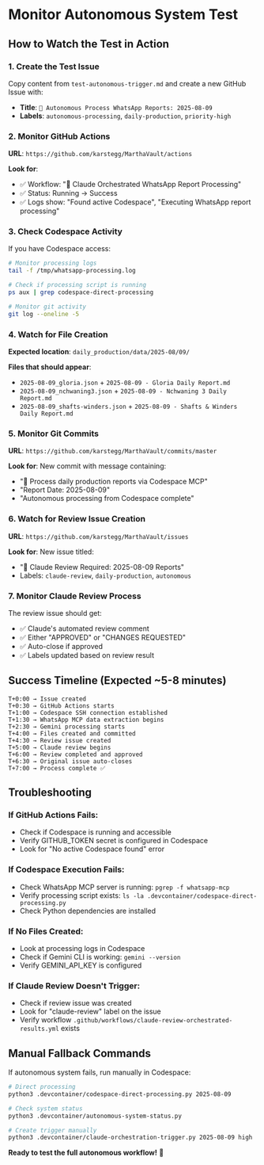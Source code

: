 # Monitor Autonomous System Test

## How to Watch the Test in Action

### 1. Create the Test Issue
Copy content from `test-autonomous-trigger.md` and create a new GitHub Issue with:
- **Title**: `🤖 Autonomous Process WhatsApp Reports: 2025-08-09`
- **Labels**: `autonomous-processing`, `daily-production`, `priority-high`

### 2. Monitor GitHub Actions
**URL**: `https://github.com/karstegg/MarthaVault/actions`

**Look for**:
- ✅ Workflow: "🤖 Claude Orchestrated WhatsApp Report Processing"
- ✅ Status: Running → Success
- ✅ Logs show: "Found active Codespace", "Executing WhatsApp report processing"

### 3. Check Codespace Activity
If you have Codespace access:
```bash
# Monitor processing logs
tail -f /tmp/whatsapp-processing.log

# Check if processing script is running
ps aux | grep codespace-direct-processing

# Monitor git activity
git log --oneline -5
```

### 4. Watch for File Creation
**Expected location**: `daily_production/data/2025-08/09/`

**Files that should appear**:
- `2025-08-09_gloria.json` + `2025-08-09 - Gloria Daily Report.md`
- `2025-08-09_nchwaning3.json` + `2025-08-09 - Nchwaning 3 Daily Report.md`
- `2025-08-09_shafts-winders.json` + `2025-08-09 - Shafts & Winders Daily Report.md`

### 5. Monitor Git Commits
**URL**: `https://github.com/karstegg/MarthaVault/commits/master`

**Look for**: New commit with message containing:
- "🤖 Process daily production reports via Codespace MCP"
- "Report Date: 2025-08-09"
- "Autonomous processing from Codespace complete"

### 6. Watch for Review Issue Creation
**URL**: `https://github.com/karstegg/MarthaVault/issues`

**Look for**: New issue titled:
- "🤖 Claude Review Required: 2025-08-09 Reports"
- Labels: `claude-review`, `daily-production`, `autonomous`

### 7. Monitor Claude Review Process
The review issue should get:
- ✅ Claude's automated review comment
- ✅ Either "APPROVED" or "CHANGES REQUESTED" 
- ✅ Auto-close if approved
- ✅ Labels updated based on review result

## Success Timeline (Expected ~5-8 minutes)

```
T+0:00 → Issue created
T+0:30 → GitHub Actions starts
T+1:00 → Codespace SSH connection established  
T+1:30 → WhatsApp MCP data extraction begins
T+2:30 → Gemini processing starts
T+4:00 → Files created and committed
T+4:30 → Review issue created
T+5:00 → Claude review begins
T+6:00 → Review completed and approved
T+6:30 → Original issue auto-closes
T+7:00 → Process complete ✅
```

## Troubleshooting

### If GitHub Actions Fails:
- Check if Codespace is running and accessible
- Verify GITHUB_TOKEN secret is configured in Codespace
- Look for "No active Codespace found" error

### If Codespace Execution Fails:
- Check WhatsApp MCP server is running: `pgrep -f whatsapp-mcp`
- Verify processing script exists: `ls -la .devcontainer/codespace-direct-processing.py`
- Check Python dependencies are installed

### If No Files Created:
- Look at processing logs in Codespace
- Check if Gemini CLI is working: `gemini --version`
- Verify GEMINI_API_KEY is configured

### If Claude Review Doesn't Trigger:
- Check if review issue was created
- Look for "claude-review" label on the issue
- Verify workflow `.github/workflows/claude-review-orchestrated-results.yml` exists

## Manual Fallback Commands

If autonomous system fails, run manually in Codespace:
```bash
# Direct processing
python3 .devcontainer/codespace-direct-processing.py 2025-08-09

# Check system status  
python3 .devcontainer/autonomous-system-status.py

# Create trigger manually
python3 .devcontainer/claude-orchestration-trigger.py 2025-08-09 high
```

**Ready to test the full autonomous workflow!** 🎯
